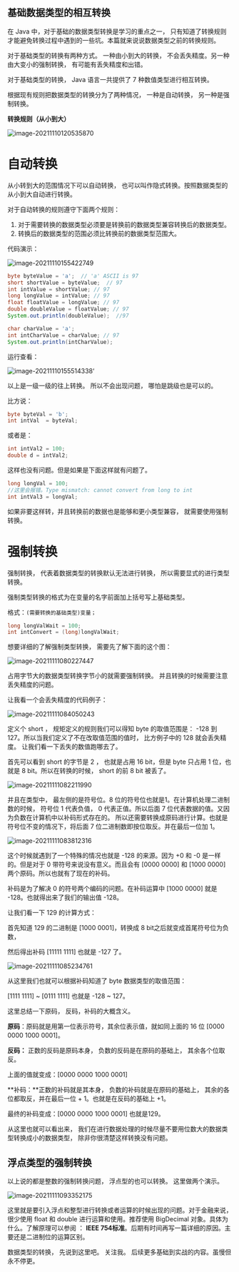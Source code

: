 ## 基础数据类型的相互转换

在 Java 中，对于基础的数据类型转换是学习的重点之一， 只有知道了转换规则才能避免转换过程中遇到的一些坑。本篇就来说说数据类型之前的转换规则。

对于基础类型的转换有两种方式。 一种由小到大的转换， 不会丢失精度。另一种由大变小的强制转换， 有可能有丢失精度和出错。

对于基础类型的转换， Java 语言一共提供了 7 种数值类型进行相互转换。

根据现有规则把数据类型的转换分为了两种情况， 一种是自动转换， 另一种是强制转换。

**转换规则（从小到大）**

![image-20211110120535870](https://cdn.jsdelivr.net/gh/xymiao/xymiaocdn/res/2021/202111/image-20211110120535870.png)

# 自动转换

从小转到大的范围情况下可以自动转换， 也可以叫作隐式转换。按照数据类型的从小到大自动进行转换。

对于自动转换的规则遵守下面两个规则：

1. 对于需要转换的数据类型必须要是转换前的数据类型兼容转换后的数据类型。
2. 转换后的数据类型的范围必须比转换前的数据类型范围大。

代码演示：

![image-20211110155422749](https://cdn.jsdelivr.net/gh/xymiao/xymiaocdn/res/2021/202111/image-20211110155422749.png)

```java
byte byteValue = 'a';  // 'a' ASCII is 97
short shortValue = byteValue;  // 97
int intValue = shortValue; // 97
long longValue = intValue; // 97
float floatValue = longValue; // 97
double doubleValue = floatValue; // 97
System.out.println(doubleValue);  //97

char charValue = 'a'; 
int intCharValue = charValue; // 97
System.out.println(intCharValue);
```

运行查看：

![image-20211110155514338](https://cdn.jsdelivr.net/gh/xymiao/xymiaocdn/res/2021/202111/image-20211110155514338.png)‘

以上是一级一级的往上转换。 所以不会出现问题， 哪怕是跳级也是可以的。

比方说：

```java
byte byteVal = 'b';
int intVal  = byteVal;
```

或者是：

```java
int intVal2 = 100;
double d = intVal2;
```

这样也没有问题。但是如果是下面这样就有问题了。 

```java
long longVal = 100;
//这里会报错。Type mismatch: cannot convert from long to int
int intVal3 = longVal; 
```

如果非要这样转，并且转换前的数据也是能够和更小类型兼容， 就需要使用强制转换。 

# 强制转换

强制转换， 代表着数据类型的转换默认无法进行转换， 所以需要显式的进行类型转换。 

强制类型转换的格式为在变量的名字前面加上括号写上基础类型。

格式：`(需要转换的基础类型)变量；`

```java
long longValWait = 100;
int intConvert = (long)longValWait;
```

想要详细的了解强制类型转换， 需要先了解下面的这个图：

![image-20211111080227447](https://cdn.jsdelivr.net/gh/xymiao/xymiaocdn/res/2021/202111/image-20211111080227447.png)

占用字节大的数据类型转换字节小的就需要强制转换。 并且转换的时候需要注意丢失精度的问题。

让我看一个会丢失精度的代码例子：

![image-20211111084050243](https://cdn.jsdelivr.net/gh/xymiao/xymiaocdn/res/2021/202111/image-20211111084050243.png)

定义个 short ， 规矩定义的规则我们可以得知 byte 的取值范围是： -128 到  127。所以当我们定义了不在改取值范围的值时， 比方例子中的 128  就会丢失精度。 让我们看一下丢失的数值跑哪去了。 

首先可以看到 short 的字节是 2 ， 也就是占用 16 bit，但是 byte 只占用 1 位，也就是 8 bit。所以在转换的时候， short 的前 8 bit 被丢了。

![image-20211111082211990](https://cdn.jsdelivr.net/gh/xymiao/xymiaocdn/res/2021/202111/image-20211111082211990.png)

并且在类型中， 最左侧的是符号位。8 位的符号位也就是1。在计算机处理二进制数的时候， 符号位 1 代表负值， 0 代表正值。所以后面 7 位代表数据的值。又因为负数在计算机中以补码形式存在的。 所以还需要转换成原码进行计算。也就是符号位不变的情况下，将后面 7 位二进制数即按位取反。并在最后一位加 1。

![image-20211111083812316](https://cdn.jsdelivr.net/gh/xymiao/xymiaocdn/res/2021/202111/image-20211111083812316.png)

这个时候就遇到了一个特殊的情况也就是 -128 的来源。因为 +0 和 -0 是一样的。但是对于 0 带符号来说没有意义。而且会有 [0000 0000] 和 [1000 0000] 两个原码。所以也就有了现在的补码。

补码是为了解决 0 的符号两个编码的问题。在补码运算中 [1000 0000] 就是 -128。也就得出来了我们的输出值 -128。

让我们看一下 129 的计算方式：

首先知道 129 的二进制是 [1000 0001]，转换成 8 bit之后就变成首尾符号位为负数，

然后得出补码 [11111 1111] 也就是 -127 了。

![image-20211111085234761](https://cdn.jsdelivr.net/gh/xymiao/xymiaocdn/res/2021/202111/image-20211111085234761.png)

从这里我们也就可以根据补码知道了 byte 数据类型的取值范围：

[1111 1111] ~  [0111 1111] 也就是 -128 ~ 127。



这里总结一下原码， 反码，补码的大概含义。

**原码**：原码就是用第一位表示符号，其余位表示值，就如同上面的 16 位 [0000 0000 1000 0001]。

**反码：** 正数的反码是原码本身， 负数的反码是在原码的基础上， 其余各个位取反。

上面的值就变成：[0000 0000 1000 0001]

**补码：**正数的补码就是其本身， 负数的补码就是在原码的基础上， 其余的各位都取反，并在最后一位 + 1。也就是在反码的基础上 +1。

最终的补码变成：[0000 0000 1000 0001] 也就是129。



从这里也就可以看出来， 我们在进行数据处理的时候尽量不要用位数大的数据类型转换成小的数据类型， 除非你很清楚这样转换没有问题。

## 浮点类型的强制转换

以上说的都是整数的强制转换问题， 浮点型的也可以转换。 这里做两个演示。

![image-20211111093352175](https://cdn.jsdelivr.net/gh/xymiao/xymiaocdn/res/2021/202111/image-20211111093352175.png)

这里就是要引入浮点和整型进行转换或者运算的时候出现的问题。对于金融来说， 很少使用 float 和 double 进行运算和使用。推荐使用 BigDecimal 对象。具体为什么。了解原理可以参阅 ： **IEEE 754标准**。后期有时间再写一篇详细的原因。主要还是二进制位的运算区别。



数据类型的转换， 先说到这里吧。 关注我。 后续更多基础到实战的内容。虽慢但永不停更。

